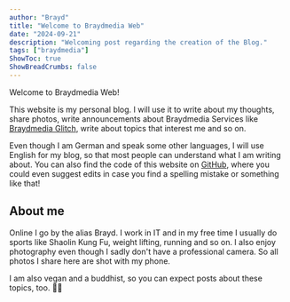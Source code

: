 ```yaml
---
author: "Brayd"
title: "Welcome to Braydmedia Web"
date: "2024-09-21"
description: "Welcoming post regarding the creation of the Blog."
tags: ["braydmedia"]
ShowToc: true
ShowBreadCrumbs: false
---
```


Welcome to Braydmedia Web!

This website is my personal blog. I will use it to write about my thoughts, share photos, write announcements about Braydmedia Services like [Braydmedia Glitch](https://glitch.braydmedia.de), write about topics that interest me and so on.

Even though I am German and speak some other languages, I will use English for my blog, so that most people can understand what I am writing about. You can also find the code of this website on [GitHub](https://github.com/br4yd/braydmedia-web), where you could even suggest edits in case you find a spelling mistake or something like that!

## About me
Online I go by the alias Brayd. I work in IT and in my free time I usually do sports like Shaolin Kung Fu, weight lifting, running and so on. I also enjoy photography even though I sadly don't have a professional camera. So all photos I share here are shot with my phone.  

I am also vegan and a buddhist, so you can expect posts about these topics, too. :eyes::seedling: